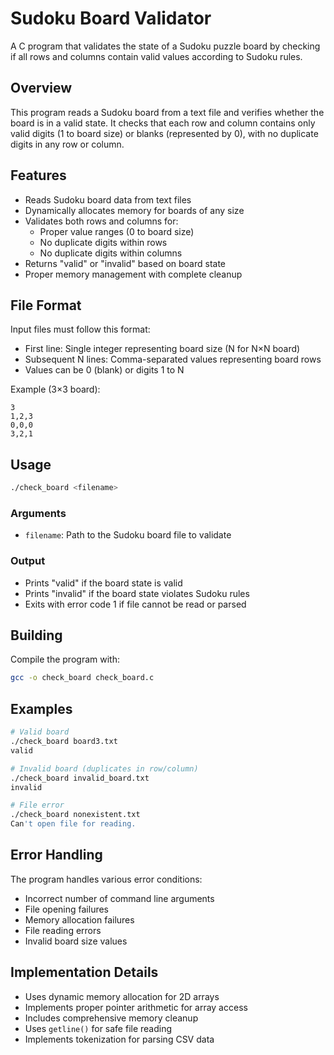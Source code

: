 # Sudoku Board Validator

A C program that validates the state of a Sudoku puzzle board by checking if all rows and columns contain valid values according to Sudoku rules.

## Overview

This program reads a Sudoku board from a text file and verifies whether the board is in a valid state. It checks that each row and column contains only valid digits (1 to board size) or blanks (represented by 0), with no duplicate digits in any row or column.

## Features

- Reads Sudoku board data from text files
- Dynamically allocates memory for boards of any size
- Validates both rows and columns for:
  - Proper value ranges (0 to board size)
  - No duplicate digits within rows
  - No duplicate digits within columns
- Returns "valid" or "invalid" based on board state
- Proper memory management with complete cleanup

## File Format

Input files must follow this format:
- First line: Single integer representing board size (N for N×N board)
- Subsequent N lines: Comma-separated values representing board rows
- Values can be 0 (blank) or digits 1 to N

Example (3×3 board):
```
3
1,2,3
0,0,0
3,2,1
```

## Usage

```bash
./check_board <filename>
```

### Arguments
- `filename`: Path to the Sudoku board file to validate

### Output
- Prints "valid" if the board state is valid
- Prints "invalid" if the board state violates Sudoku rules
- Exits with error code 1 if file cannot be read or parsed

## Building

Compile the program with:
```bash
gcc -o check_board check_board.c
```

## Examples

```bash
# Valid board
./check_board board3.txt
valid

# Invalid board (duplicates in row/column)
./check_board invalid_board.txt
invalid

# File error
./check_board nonexistent.txt
Can't open file for reading.
```

## Error Handling

The program handles various error conditions:
- Incorrect number of command line arguments
- File opening failures
- Memory allocation failures
- File reading errors
- Invalid board size values

## Implementation Details

- Uses dynamic memory allocation for 2D arrays
- Implements proper pointer arithmetic for array access
- Includes comprehensive memory cleanup
- Uses `getline()` for safe file reading
- Implements tokenization for parsing CSV data
